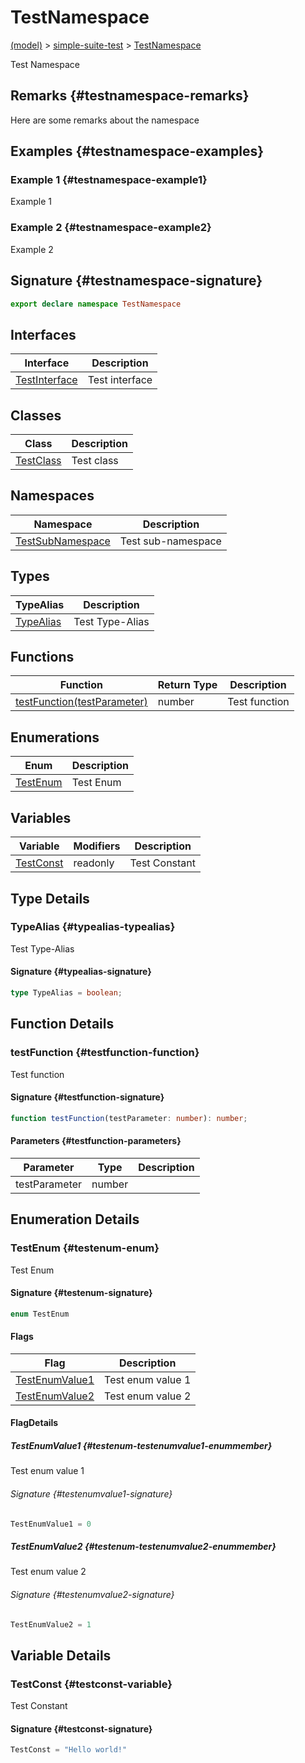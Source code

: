 
# TestNamespace

[(model)](./index) &gt; [simple-suite-test](./simple-suite-test) &gt; [TestNamespace](./simple-suite-test/testnamespace-namespace)

Test Namespace

## Remarks {#testnamespace-remarks}

Here are some remarks about the namespace

## Examples {#testnamespace-examples}

### Example 1 {#testnamespace-example1}

Example 1

### Example 2 {#testnamespace-example2}

Example 2

## Signature {#testnamespace-signature}

```typescript
export declare namespace TestNamespace 
```

## Interfaces

|  Interface | Description |
|  --- | --- |
|  [TestInterface](./simple-suite-test/testnamespace/testinterface-interface) | Test interface |

## Classes

|  Class | Description |
|  --- | --- |
|  [TestClass](./simple-suite-test/testnamespace/testclass-class) | Test class |

## Namespaces

|  Namespace | Description |
|  --- | --- |
|  [TestSubNamespace](./simple-suite-test/testnamespace/testsubnamespace-namespace) | Test sub-namespace |

## Types

|  TypeAlias | Description |
|  --- | --- |
|  [TypeAlias](./simple-suite-test/testnamespace-namespace#typealias-typealias) | Test Type-Alias |

## Functions

|  Function | Return Type | Description |
|  --- | --- | --- |
|  [testFunction(testParameter)](./simple-suite-test/testnamespace-namespace#testfunction-function) | number | Test function |

## Enumerations

|  Enum | Description |
|  --- | --- |
|  [TestEnum](./simple-suite-test/testnamespace-namespace#testenum-enum) | Test Enum |

## Variables

|  Variable | Modifiers | Description |
|  --- | --- | --- |
|  [TestConst](./simple-suite-test/testnamespace-namespace#testconst-variable) | readonly | Test Constant |

## Type Details

### TypeAlias {#typealias-typealias}

Test Type-Alias

#### Signature {#typealias-signature}

```typescript
type TypeAlias = boolean;
```

## Function Details

### testFunction {#testfunction-function}

Test function

#### Signature {#testfunction-signature}

```typescript
function testFunction(testParameter: number): number;
```

#### Parameters {#testfunction-parameters}

|  Parameter | Type | Description |
|  --- | --- | --- |
|  testParameter | number |  |

## Enumeration Details

### TestEnum {#testenum-enum}

Test Enum

#### Signature {#testenum-signature}

```typescript
enum TestEnum 
```

#### Flags

|  Flag | Description |
|  --- | --- |
|  [TestEnumValue1](./simple-suite-test/testnamespace-namespace#testenum-testenumvalue1-enummember) | Test enum value 1 |
|  [TestEnumValue2](./simple-suite-test/testnamespace-namespace#testenum-testenumvalue2-enummember) | Test enum value 2 |

#### FlagDetails

##### TestEnumValue1 {#testenum-testenumvalue1-enummember}

Test enum value 1

###### Signature {#testenumvalue1-signature}

```typescript
TestEnumValue1 = 0
```

##### TestEnumValue2 {#testenum-testenumvalue2-enummember}

Test enum value 2

###### Signature {#testenumvalue2-signature}

```typescript
TestEnumValue2 = 1
```

## Variable Details

### TestConst {#testconst-variable}

Test Constant

#### Signature {#testconst-signature}

```typescript
TestConst = "Hello world!"
```
